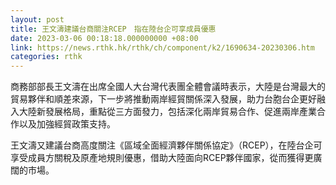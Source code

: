 ```yaml
---
layout: post
title: 王文濤建議台商關注RCEP　指在陸台企可享成員優惠
date: 2023-03-06 00:18:18.000000000 +08:00
link: https://news.rthk.hk/rthk/ch/component/k2/1690634-20230306.htm
categories: rthk
---
```


商務部部長王文濤在出席全國人大台灣代表團全體會議時表示，大陸是台灣最大的貿易夥伴和順差來源，下一步將推動兩岸經貿關係深入發展，助力台胞台企更好融入大陸新發展格局，重點從三方面發力，包括深化兩岸貿易合作、促進兩岸產業合作以及加強經貿政策支持。

王文濤又建議台商高度關注《區域全面經濟夥伴關係協定》（RCEP），在陸台企可享受成員方關稅及原產地規則優惠，借助大陸面向RCEP夥伴國家，從而獲得更廣闊的市場。
